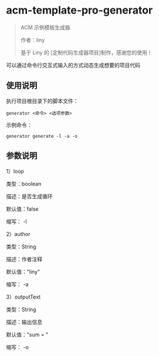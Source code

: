 # acm-template-pro-generator

> ACM 示例模板生成器
>
> 作者：liny
>
> 基于 Liny 的 [定制代码生成器项目]制作，感谢您的使用！

可以通过命令行交互式输入的方式动态生成想要的项目代码

## 使用说明

执行项目根目录下的脚本文件：

```
generator <命令> <选项参数>
```

示例命令：

```
generator generate -l -a -o 
```

## 参数说明

1）loop

类型：boolean

描述：是否生成循环

默认值：false

缩写： -l


2）author

类型：String

描述：作者注释

默认值："liny"

缩写： -a


3）outputText

类型：String

描述：输出信息

默认值："sum = "

缩写： -o


